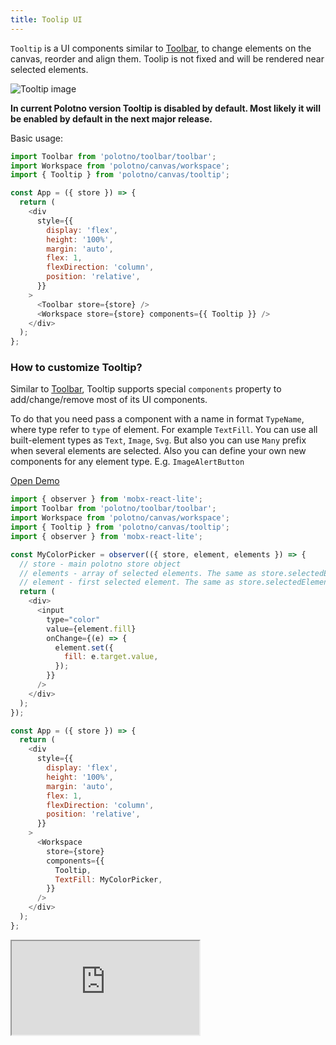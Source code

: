 ```yaml
---
title: Toolip UI
---
```


`Tooltip` is a UI components similar to [Toolbar](/docs/toolbar), to change elements on the canvas, reorder and align them. Toolip is not fixed and will be rendered near selected elements.

![Tooltip image](/img/tooltip.png)

**In current Polotno version Tooltip is disabled by default. Most likely it will be enabled by default in the next major release.**

Basic usage:

```js
import Toolbar from 'polotno/toolbar/toolbar';
import Workspace from 'polotno/canvas/workspace';
import { Tooltip } from 'polotno/canvas/tooltip';

const App = ({ store }) => {
  return (
    <div
      style={{
        display: 'flex',
        height: '100%',
        margin: 'auto',
        flex: 1,
        flexDirection: 'column',
        position: 'relative',
      }}
    >
      <Toolbar store={store} />
      <Workspace store={store} components={{ Tooltip }} />
    </div>
  );
};
```

### How to customize Tooltip?

Similar to [Toolbar](/docs/toolbar), Tooltip supports special `components` property to add/change/remove most of its UI components.

To do that you need pass a component with a name in format `TypeName`, where type refer to `type` of element. For example `TextFill`. You can use all built-element types as `Text`, `Image`, `Svg`. But also you can use `Many` prefix when several elements are selected. Also you can define your own new components for any element type. E.g. `ImageAlertButton`

<p><a className="button button--primary" href="https://codesandbox.io/s/github/polotno-project/polotno-site/tree/source/examples/polotno-tooltip" target="_blank">Open Demo</a></p>

```js
import { observer } from 'mobx-react-lite';
import Toolbar from 'polotno/toolbar/toolbar';
import Workspace from 'polotno/canvas/workspace';
import { Tooltip } from 'polotno/canvas/tooltip';
import { observer } from 'mobx-react-lite';

const MyColorPicker = observer(({ store, element, elements }) => {
  // store - main polotno store object
  // elements - array of selected elements. The same as store.selectedElements
  // element - first selected element. The same as store.selectedElements[0]
  return (
    <div>
      <input
        type="color"
        value={element.fill}
        onChange={(e) => {
          element.set({
            fill: e.target.value,
          });
        }}
      />
    </div>
  );
});

const App = ({ store }) => {
  return (
    <div
      style={{
        display: 'flex',
        height: '100%',
        margin: 'auto',
        flex: 1,
        flexDirection: 'column',
        position: 'relative',
      }}
    >
      <Workspace
        store={store}
        components={{
          Tooltip,
          TextFill: MyColorPicker,
        }}
      />
    </div>
  );
};
```

<iframe
    src="https://codesandbox.io/embed/github/polotno-project/polotno-site/tree/source/examples/polotno-tooltip?fontsize=14&hidenavigation=1&theme=dark&view=preview"
    style={{
      width: '100%',
      height: '700px',
      border: 0,
      overflow: 'hidden',
    }}
    title="Polotno demo"
    allow="geolocation; microphone; camera; midi; vr; accelerometer; gyroscope; payment; ambient-light-sensor; encrypted-media; usb"
    sandbox="allow-modals allow-forms allow-popups allow-scripts allow-same-origin allow-downloads"
  ></iframe>
